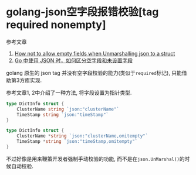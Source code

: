 # golang-json空字段报错校验[tag required nonempty]

参考文章

1. [How not to allow empty fields when Unmarshalling json to a struct](https://stackoverflow.com/questions/56895966/how-not-to-allow-empty-fields-when-unmarshalling-json-to-a-struct)
2. [Go 中使用 JSON 时，如何区分空字段和未设置字段](https://zhuanlan.zhihu.com/p/347574574)

golang 原生的 json tag 并没有空字段校验的能力(类似于`required`标记), 只能借助第3方库实现.

参考文章1, 2中介绍了一种方法, 将字段设置为指针类型.

```go
type DictInfo struct {
    ClusterName string `json:"clusterName"`
    TimeStamp string `json:"timeStamp"`
}
```

```go
type DictInfo struct {
    ClusterName *string `json:"clusterName,omitempty"`
    TimeStamp *string `json:"timeStamp,omitempty"`
}
```

不过好像是用来鞭策开发者强制手动校验的功能, 而不是在`json.UnMarshal()`的时候自动校验.

